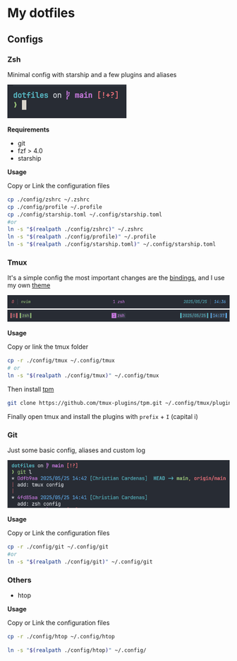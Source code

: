 # My dotfiles

## Configs

### Zsh

Minimal config with starship and a few plugins and aliases

![zsh screenshot](./assets/zsh_screenshot.png)

**Requirements**

- git
- fzf > 4.0
- starship

**Usage**

Copy or Link the configuration files

```bash
cp ./config/zshrc ~/.zshrc
cp ./config/profile ~/.profile
cp ./config/starship.toml ~/.config/starship.toml
#or
ln -s "$(realpath ./config/zshrc)" ~/.zshrc
ln -s "$(realpath ./config/profile)" ~/.profile
ln -s "$(realpath ./config/starship.toml)" ~/.config/starship.toml
```

### Tmux

It's a simple config the most important changes are the [bindings](./config/tmux/KEYMAPS.md), and I use my own [theme](https://github.com/nihilc/tmux.theme)

![tmux screenshot](./assets/tmux_screenshot_1.png)
![tmux screenshot](./assets/tmux_screenshot_2.png)

**Usage**

Copy or link the tmux folder

```bash
cp -r ./config/tmux ~/.config/tmux
# or
ln -s "$(realpath ./config/tmux)" ~/.config/tmux
```

Then install [tpm](https://github.com/tpm/tpm)

```bash
git clone https://github.com/tmux-plugins/tpm.git ~/.config/tmux/plugins/tpm
```

Finally open tmux and install the plugins with `prefix` + `I` (capital i)

### Git

Just some basic config, aliases and custom log

![git screenshot](./assets/git_screenshot.png)

**Usage**

Copy or Link the configuration files

```bash
cp -r ./config/git ~/.config/git
#or
ln -s "$(realpath ./config/git)" ~/.config/git
```

### Others

- htop

**Usage**

Copy or Link the configuration files

```bash
cp -r ./config/htop ~/.config/htop
```

```bash
ln -s "$(realpath ./config/htop)" ~/.config/
```
